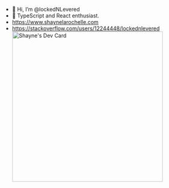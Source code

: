 - 👋 Hi, I’m @lockedNLevered
- 👀 TypeScript and React enthusiast.
- https://www.shaynelarochelle.com
- https://stackoverflow.com/users/12244448/lockednlevered
<a href="https://app.daily.dev/lockednlevered"><img src="https://api.daily.dev/devcards/2d071e8a8c0d412592c48888b5e1a909.png?r=ux1" width="400" alt="Shayne's Dev Card"/></a>
<!---
lockedNLevered/lockedNLevered is a ✨ special ✨ repository because its `README.md` (this file) appears on your GitHub profile.
You can click the Preview link to take a look at your changes.
--->

